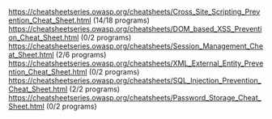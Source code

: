 https://cheatsheetseries.owasp.org/cheatsheets/Cross_Site_Scripting_Prevention_Cheat_Sheet.html (14/18 programs) 
https://cheatsheetseries.owasp.org/cheatsheets/DOM_based_XSS_Prevention_Cheat_Sheet.html (0/2 programs)
https://cheatsheetseries.owasp.org/cheatsheets/Session_Management_Cheat_Sheet.html (2/6 programs)
https://cheatsheetseries.owasp.org/cheatsheets/XML_External_Entity_Prevention_Cheat_Sheet.html (0/2 programs)
https://cheatsheetseries.owasp.org/cheatsheets/SQL_Injection_Prevention_Cheat_Sheet.html (2/2 programs)
https://cheatsheetseries.owasp.org/cheatsheets/Password_Storage_Cheat_Sheet.html (0/2 programs) 


